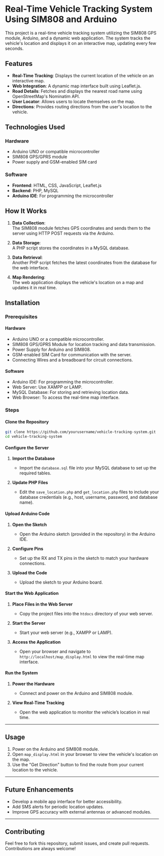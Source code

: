 # Real-Time Vehicle Tracking System Using SIM808 and Arduino

This project is a real-time vehicle tracking system utilizing the SIM808 GPS module, Arduino, and a dynamic web application. The system tracks the vehicle's location and displays it on an interactive map, updating every few seconds.

## Features
- **Real-Time Tracking**: Displays the current location of the vehicle on an interactive map.
- **Web Integration**: A dynamic map interface built using Leaflet.js.
- **Road Details**: Fetches and displays the nearest road name using OpenStreetMap's Nominatim API.
- **User Locator**: Allows users to locate themselves on the map.
- **Directions**: Provides routing directions from the user's location to the vehicle.

## Technologies Used

### Hardware
- Arduino UNO or compatible microcontroller
- SIM808 GPS/GPRS module
- Power supply and GSM-enabled SIM card

### Software
- **Frontend**: HTML, CSS, JavaScript, Leaflet.js
- **Backend**: PHP, MySQL
- **Arduino IDE**: For programming the microcontroller

## How It Works
1. **Data Collection**:  
   The SIM808 module fetches GPS coordinates and sends them to the server using HTTP POST requests via the Arduino.

2. **Data Storage**:  
   A PHP script stores the coordinates in a MySQL database.

3. **Data Retrieval**:  
   Another PHP script fetches the latest coordinates from the database for the web interface.

4. **Map Rendering**:  
   The web application displays the vehicle's location on a map and updates it in real time.

## Installation

### Prerequisites

#### Hardware
- Arduino UNO or a compatible microcontroller.
- SIM808 GPS/GPRS Module for location tracking and data transmission.
- Power Supply for Arduino and SIM808.
- GSM-enabled SIM Card for communication with the server.
- Connecting Wires and a breadboard for circuit connections.

#### Software
- Arduino IDE: For programming the microcontroller.
- Web Server: Use XAMPP or LAMP.
- MySQL Database: For storing and retrieving location data.
- Web Browser: To access the real-time map interface.

### Steps

#### Clone the Repository
   ```bash
   git clone https://github.com/yourusername/vehicle-tracking-system.git
   cd vehicle-tracking-system
   ```

#### Configure the Server

1. **Import the Database**
   - Import the `database.sql` file into your MySQL database to set up the required tables.

2. **Update PHP Files**
   - Edit the `save_location.php` and `get_location.php` files to include your database credentials (e.g., host, username, password, and database name).

#### Upload Arduino Code

1. **Open the Sketch**
   - Open the Arduino sketch (provided in the repository) in the Arduino IDE.

2. **Configure Pins**
   - Set up the RX and TX pins in the sketch to match your hardware connections.

3. **Upload the Code**
   - Upload the sketch to your Arduino board.

#### Start the Web Application

1. **Place Files in the Web Server**
   - Copy the project files into the `htdocs` directory of your web server.

2. **Start the Server**
   - Start your web server (e.g., XAMPP or LAMP).

3. **Access the Application**
   - Open your browser and navigate to `http://localhost/map_display.html` to view the real-time map interface.

#### Run the System

1. **Power the Hardware**
   - Connect and power on the Arduino and SIM808 module.

2. **View Real-Time Tracking**
   - Open the web application to monitor the vehicle’s location in real time.

---

## Usage

1. Power on the Arduino and SIM808 module.
2. Open `map_display.html` in your browser to view the vehicle's location on the map.
3. Use the "Get Direction" button to find the route from your current location to the vehicle.

---

## Future Enhancements
- Develop a mobile app interface for better accessibility.
- Add SMS alerts for periodic location updates.
- Improve GPS accuracy with external antennas or advanced modules.

---

## Contributing
Feel free to fork this repository, submit issues, and create pull requests. Contributions are always welcome!


